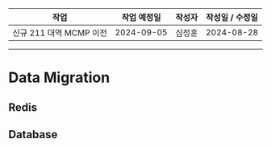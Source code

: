 
|      **작업**       | **작업 예정일** | **작성자** | **작성일 / 수정일** |
| :---------------: | :--------: | :-----: | :-----------: |
| 신규 211 대역 MCMP 이전 | 2024-09-05 |   심정훈   |  2024-08-28   |

---

# Data Migration

## Redis



## Database


